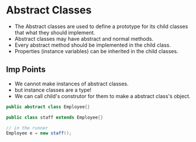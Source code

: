 # Abstract Classes

- The Abstract classes are used to define a prototype for its child classes that what they should implement.
- Abstract classes may have abstract and normal methods.
- Every abstract method should be implemented in the child class.
- Properties (instance variables) can be inherited in the child classes.

## Imp Points

- We cannot make instances of abstract classes.
- but instance classes are a type!
- We can call child's construtor for them to make a abstract class's object.

```java
public abstract class Employee{}

public class staff extends Employee{}

// in the runner
Employee e = new staff();

```
